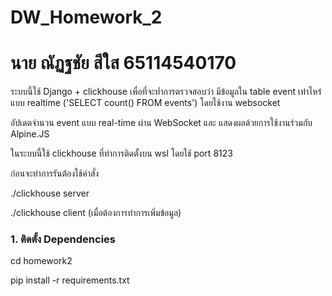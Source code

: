 # DW_Homework_2

# นาย ณัฏฐชัย สีใส 65114540170

ระบบนี้ใช้ Django + clickhouse เพื่อที่จะท่ำการตรวจสอบว่า มีข้อมูลใน table event เท่าไหร่แบบ realtime ('SELECT count() FROM events') โดยใช้งาน websocket

อัปเดตจำนวน event แบบ real-time ผ่าน WebSocket และ แสดงผลด้วยการใช้งานร่วมกับ Alpine.JS

ในระบบนี้ใช้ clickhouse ที่ทำการติดตั้งบน wsl โดยใช้ port 8123 

ก่อนจะทำการรันต้องใช้คำสั่ง

./clickhouse server

./clickhouse client (เมื่อต้องการทำการเพิ่มข้อมูล)

### 1. ติดตั้ง Dependencies

cd homework2

pip install -r requirements.txt
